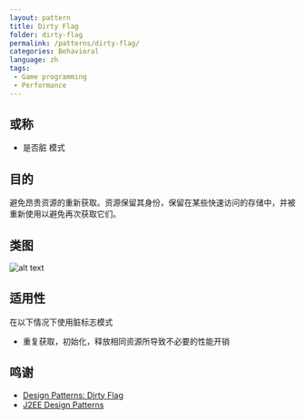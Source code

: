 ```yaml
---
layout: pattern
title: Dirty Flag
folder: dirty-flag
permalink: /patterns/dirty-flag/
categories: Behavioral
language: zh
tags:
 - Game programming
 - Performance
---
```


## 或称
* 是否脏 模式

## 目的
避免昂贵资源的重新获取。资源保留其身份，保留在某些快速访问的存储中，并被重新使用以避免再次获取它们。

## 类图
![alt text](../../../dirty-flag/etc/dirty-flag.png "Dirty Flag")

## 适用性
在以下情况下使用脏标志模式

* 重复获取，初始化，释放相同资源所导致不必要的性能开销

## 鸣谢

* [Design Patterns: Dirty Flag](https://www.takeupcode.com/podcast/89-design-patterns-dirty-flag/)
* [J2EE Design Patterns](https://www.amazon.com/gp/product/0596004273/ref=as_li_tl?ie=UTF8&camp=1789&creative=9325&creativeASIN=0596004273&linkCode=as2&tag=javadesignpat-20&linkId=48d37c67fb3d845b802fa9b619ad8f31)

